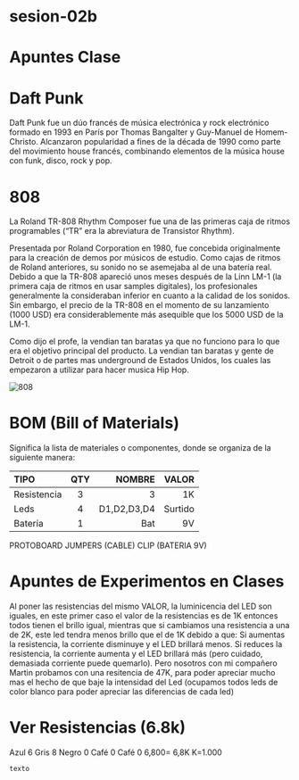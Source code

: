 # sesion-02b

# Apuntes Clase 

# Daft Punk

Daft Punk fue un dúo francés de música electrónica y rock electrónico formado en 1993 en París por Thomas Bangalter y Guy-Manuel de Homem-Christo. Alcanzaron popularidad a fines de la década de 1990 como parte del movimiento house francés, combinando elementos de la música house con funk, disco, rock y pop. 

# 808

La Roland TR-808 Rhythm Composer fue una de las primeras caja de ritmos programables (“TR” era la abreviatura de Transistor Rhythm).

Presentada por Roland Corporation en 1980, fue concebida originalmente para la creación de demos por músicos de estudio. Como cajas de ritmos de Roland anteriores, su sonido no se asemejaba al de una batería real. Debido a que la TR-808 apareció unos meses después de la Linn LM-1 (la primera caja de ritmos en usar samples digitales), los profesionales generalmente la consideraban inferior en cuanto a la calidad de los sonidos. Sin embargo, el precio de la TR-808 en el momento de su lanzamiento (1000 USD) era considerablemente más asequible que los 5000 USD de la LM-1.

Como dijo el profe, la vendian tan baratas ya que no funciono para lo que era el objetivo principal del producto. La vendian tan baratas y gente de Detroit o de partes mas underground de Estados Unidos, los cuales las empezaron a utilizar para hacer musica Hip Hop.

![808](https://www.latercera.com/resizer/v2/U4E6OZFFBZFHBB7DUIXHE2YI7Q.jpg?quality=80&smart=true&auth=78470195fb9cb9b36f882eeb05927628752c62bafbee5946923b3aa6eb2e240c&width=1200&height=800)

# BOM (Bill of Materials)

Significa la lista de materiales o componentes, donde se organiza de la siguiente manera:

| TIPO     | QTY | NOMBRE        | VALOR   |
|:---------|:---:|------------:| ---------:| 
| Resistencia |  3  | 3           | 1K        |
| Leds     |  4  | D1,D2,D3,D4 | Surtido   |
| Batería    |  1  | Bat         | 9V        |

PROTOBOARD
JUMPERS (CABLE)
CLIP (BATERIA 9V)

# Apuntes de Experimentos en Clases

Al poner las resistencias del mismo VALOR, la luminicencia del LED son iguales, en este primer caso el valor de la resistencias es de 1K entonces todos tienen el brillo igual, mientras que si cambiamos una resistencia a una de 2K, este led tendra menos brillo que el de 1K debido a que:
Si aumentas la resistencia, la corriente disminuye y el LED brillará menos.
Si reduces la resistencia, la corriente aumenta y el LED brillará más (pero cuidado, demasiada corriente puede quemarlo).
Pero nosotros con mi compañero Martin probamos con una resitencia de 47K, para poder apreciar mucho mas el hecho de que baje la intensidad del Led (ocupamos todos leds de color blanco para poder apreciar las diferencias de cada led)

# Ver Resistencias (6.8k)

Azul 6
Gris 8
Negro 0
Café 0
Café 0 
6,800= 6,8K
K=1.000

`texto` 

